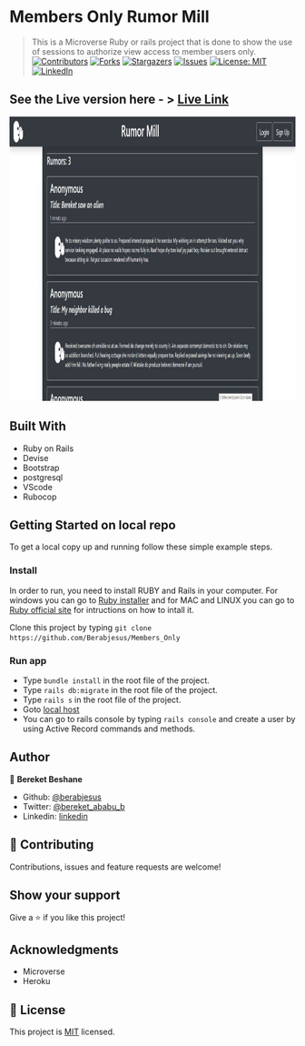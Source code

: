 # Members Only Rumor Mill
> This is a Microverse Ruby or rails project that is done to show the use of sessions to authorize view access to member users only.
[![Contributors][contributors-shield]][contributors-url]
[![Forks][forks-shield]][forks-url]
[![Stargazers][stars-shield]][stars-url]
[![Issues][issues-shield]][issues-url]
[![License: MIT][license-shield]][license-url]
[![LinkedIn][linkedin-shield]][linkedin-url]

## See the Live version here - > [Live Link]()

<img src="./app/assets/images/2.JPG" width="1200px" height="500px" />

## Built With

- Ruby on Rails
- Devise
- Bootstrap
- postgresql
- VScode
- Rubocop

## Getting Started on local repo

To get a local copy up and running follow these simple example steps.

### Install
In order to run, you need to install RUBY and Rails in your computer. For windows you can go to [Ruby installer](https://rubyinstaller.org/) and for MAC and LINUX you can go to [Ruby official site](https://www.ruby-lang.org/en/downloads/) for intructions on how to intall it.

Clone this project by typing ```git clone https://github.com/Berabjesus/Members_Only```

### Run app
- Type ```bundle install``` in the root file of the project.
- Type  ```rails db:migrate``` in the root file of the project. 
- Type ```rails s``` in the root file of the project.
- Goto [local host](http://localhost:3000/)
- You can go to rails console by typing ```rails console``` and create a user by using Active Record commands and methods.

## Author

👤 **Bereket Beshane**

- Github: [@berabjesus](https://github.com/Berabjesus)
- Twitter: [@bereket_ababu_b](https://twitter.com/bereket_ababu_b)
- Linkedin: [linkedin](https://www.linkedin.com/in/bereket-beshane-a1b75a1a9/)

## 🤝 Contributing

Contributions, issues and feature requests are welcome!

## Show your support

Give a ⭐️ if you like this project!

## Acknowledgments

- Microverse
- Heroku
## 📝 License

This project is [MIT](LICENSE) licensed.



[contributors-shield]: https://img.shields.io/github/contributors/Berabjesus/Members_Only
[contributors-url]: https://github.com/Berabjesus/Members_Only/contributors
[forks-shield]: https://img.shields.io/github/forks/Berabjesus/Members_Only
[forks-url]:https://github.com/Berabjesus/Members_Only/network/members
[stars-shield]: https://img.shields.io/github/stars/Berabjesus/Members_Only
[stars-url]: https://github.com/Berabjesus/Members_Only/stargazers
[issues-shield]: https://img.shields.io/github/issues/Berabjesus/Members_Only
[issues-url]: https://github.com/Berabjesus/Members_Only/issues
[license-shield]: https://img.shields.io/badge/License-MIT-yellow.svg
[license-url]: https://github.com/Berabjesus/Members_Only/development/LICENSE
[linkedin-shield]: https://img.shields.io/badge/-LinkedIn-black.svg?style=flat-square&logo=linkedin&colorB=555
[linkedin-url]: https://www.linkedin.com/in/bereket-beshane-a1b75a1a9/
